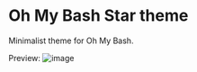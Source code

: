 # Oh My Bash Star theme

Minimalist theme for Oh My Bash.

Preview:
![image](https://github.com/user-attachments/assets/1f06a969-550e-4f69-8112-21695699e084)
